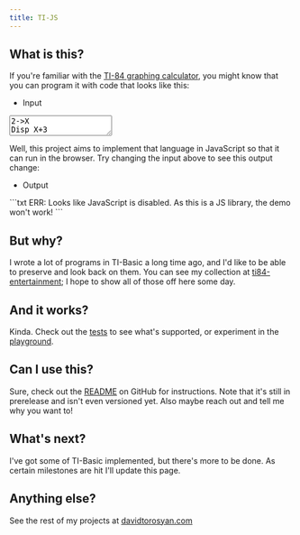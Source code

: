 ```yaml
---
title: TI-JS
---
```


<script
  src="https://cdn.jsdelivr.net/npm/ti-js@latest/dist/web/ti.min.js"
  crossorigin="anonymous"></script>
<script
  src="https://code.jquery.com/jquery-3.4.1.min.js"
  integrity="sha256-CSXorXvZcTkaix6Yvo6HppcZGetbYMGWSFlBw8HfCJo="
  crossorigin="anonymous"></script>
<script src="{{ '/assets/js/demo.js' | relative_url }}"></script>

<noscript>
  <style>
    .noscript {
      display: none;
    }
    pre {
      white-space: initial;
    }
  </style>
</noscript>

## What is this?

If you're familiar with the [TI-84 graphing calculator](https://en.wikipedia.org/wiki/TI-84_Plus_series),
you might know that you can program it with code that looks like this:
- Input
<textarea
  id="source"
  rows="2" cols="20"
  spellcheck="false"
  data-persist="false">2->X
Disp X+3</textarea>

Well, this project aims to implement that language in JavaScript
so that it can run in the browser.
Try changing the input above to see this output change:

- Output
<textarea id="output" class="noscript" readonly rows="2" cols="20"></textarea>
<noscript markdown="1">
```txt
ERR: Looks like JavaScript is disabled. As this is a JS library, the demo won't work!
```
</noscript>

## But why?

I wrote a lot of programs in TI-Basic a long time ago,
and I'd like to be able to preserve and look back on them.
You can see my collection at
[ti84-entertainment](https://github.com/davidtorosyan/ti84-entertainment);
I hope to show all of those off here some day.

## And it works?

Kinda. Check out the [tests](tests) to see what's supported,
or experiment in the [playground](playground).

## Can I use this?

Sure, check out the [README](https://github.com/davidtorosyan/ti-js) on GitHub
for instructions.
Note that it's still in prerelease and isn't even versioned yet.
Also maybe reach out and tell me why you want to!

## What's next?

I've got some of TI-Basic implemented, but there's more to be done.
As certain milestones are hit I'll update this page.

## Anything else?

See the rest of my projects at [davidtorosyan.com](https://davidtorosyan.com)
